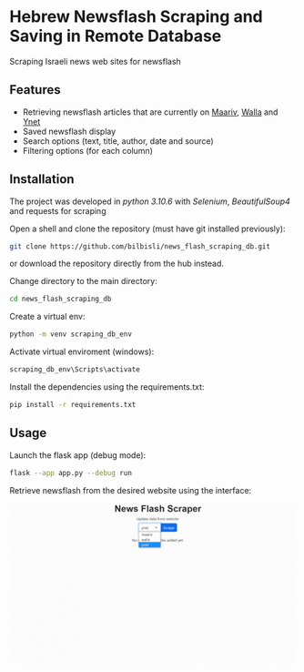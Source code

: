 # Hebrew Newsflash Scraping and Saving in Remote Database
Scraping Israeli news web sites for newsflash


## Features
- Retrieving newsflash articles that are currently on [Maariv](https://www.maariv.co.il/breaking-news), [Walla](https://news.walla.co.il/breaking) and [Ynet](https://www.ynet.co.il/news/category/184)
- Saved newsflash display
- Search options (text, title, author, date and source)
- Filtering options (for each column)


## Installation
The project was developed in _python 3.10.6_ with _Selenium_, _BeautifulSoup4_ and requests for scraping

Open a shell and clone the repository (must have git installed previously):
```sh
git clone https://github.com/bilbisli/news_flash_scraping_db.git
```
or download the repository directly from the hub instead.

Change directory to the main directory:
```sh
cd news_flash_scraping_db
```

Create a virtual env:
```sh
python -m venv scraping_db_env
```

Activate virtual enviroment (windows):
```sh
scraping_db_env\Scripts\activate
```

Install the dependencies using the requirements.txt:
```sh
pip install -r requirements.txt
```


## Usage
Launch the flask app (debug mode):
```sh
flask --app app.py --debug run
```
Retrieve newsflash from the desired website using the interface:

![alt text](https://github.com/bilbisli/news_flash_scraping_db/blob/main/newsflash_scraping.gif?raw=true)
